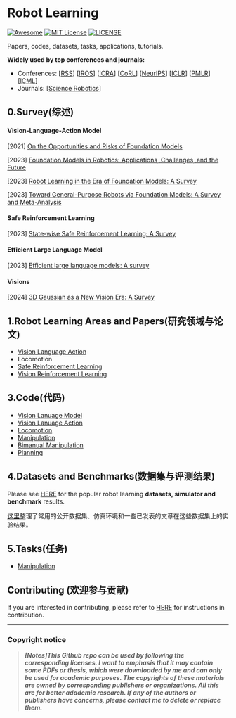 # Robot Learning
[![Awesome](https://awesome.re/badge.svg)](https://awesome.re) [![MIT License](https://img.shields.io/badge/license-MIT-green.svg)](https://opensource.org/licenses/MIT) [![LICENSE](https://img.shields.io/badge/license-Anti%20996-blue.svg)](https://github.com/996icu/996.ICU/blob/master/LICENSE)

Papers, codes, datasets, tasks, applications, tutorials.

**Widely used by top conferences and journals:**

- Conferences: [[RSS](https://roboticsconference.org/)] [[IROS](https://ieee-iros.org/)] [[ICRA](https://www.ieee-ras.org/conferences-workshops/fully-sponsored/icra)] [[CoRL](https://www.corl.org/)] [[NeurlPS](https://nips.cc/)] [[ICLR](https://iclr.cc/)] [[PMLR](https://proceedings.mlr.press/)] [[ICML](https://icml.cc/)]
- Journals: [[Science Robotics](https://www.science.org/journal/scirobotics)]



## 0.Survey(综述)

#### Vision-Language-Action Model

[2021] [On the Opportunities and Risks of Foundation Models](https://arxiv.org/abs/2108.07258)

[2023] [Foundation Models in Robotics: Applications, Challenges, and the Future](https://arxiv.org/abs/2312.07843)

[2023] [Robot Learning in the Era of Foundation Models: A Survey](https://arxiv.org/abs/2311.14379)

[2023] [Toward General-Purpose Robots via Foundation Models: A Survey and Meta-Analysis](https://arxiv.org/abs/2312.08782)

#### Safe Reinforcement Learning

[2023] [State-wise Safe Reinforcement Learning: A Survey](https://arxiv.org/abs/2302.03122)

#### Efficient Large Language Model

[2023] [Efficient large language models: A survey](https://arxiv.org/abs/2312.03863)

#### Visions

[2024] [3D Gaussian as a New Vision Era: A Survey](https://arxiv.org/abs/2402.07181)



## 1.Robot Learning Areas and Papers(研究领域与论文)

- [Vision Language Action](https://github.com/whaleRobot/Robot-Learning/blob/master/codes/VLA.md)
- Locomotion
- [Safe Reinforcement Learning](https://github.com/whaleRobot/Robot-Learning/blob/master/papers/safe-rl.md)
- [Vision Reinforcement Learning](https://github.com/whaleRobot/Robot-Learning/blob/master/papers/vision-rl.md)



## 3.Code(代码)

- [Vision Lanuage Model](https://github.com/whaleRobot/Robot-Learning/tree/master/codes/VLM)
- [Vision Lanuage Action](https://github.com/whaleRobot/Robot-Learning/blob/master/codes/VLA.md)
- [Locomotion](https://github.com/whaleRobot/Robot-Learning/tree/master/codes/locomotion)
- [Manipulation](https://github.com/whaleRobot/Robot-Learning/tree/master/codes/manipulation)
- [Bimanual Manipulation](https://github.com/whaleRobot/Robot-Learning/blob/master/codes/bimanual.md)
- [Planning](https://github.com/whaleRobot/Robot-Learning/blob/master/codes/planning.md)



## 4.Datasets and Benchmarks(数据集与评测结果)

Please see [HERE](https://github.com/whaleRobot/Robot-Learning/tree/master/data) for the popular robot learning **datasets, simulator and benchmark** results.

[这里](https://github.com/whaleRobot/Robot-Learning/tree/master/data)整理了常用的公开数据集、仿真环境和一些已发表的文章在这些数据集上的实验结果。



## 5.Tasks(任务)

- [Manipulation](https://github.com/whaleRobot/Robot-Learning/blob/master/tasks/manipulation.md)



## Contributing (欢迎参与贡献)

If you are interested in contributing, please refer to [HERE](https://github.com/Evan-wyl/Robot-Learning/blob/master/CONTRIBUTING.md) for instructions in contribution.

------

### Copyright notice

> ***[Notes]This Github repo can be used by following the corresponding licenses. I want to emphasis that it may contain some PDFs or thesis, which were downloaded by me and can only be used for academic purposes. The copyrights of these materials are owned by corresponding publishers or organizations. All this are for better adademic research. If any of the authors or publishers have concerns, please contact me to delete or replace them.***
